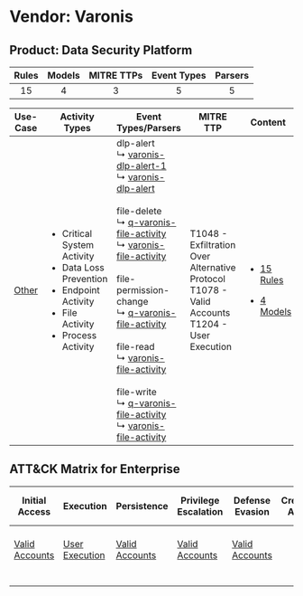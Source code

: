 Vendor: Varonis
===============
Product: Data Security Platform
-------------------------------
| Rules | Models | MITRE TTPs | Event Types | Parsers |
|:-----:|:------:|:----------:|:-----------:|:-------:|
|  15   |   4    |     3      |      5      |    5    |

|                Use-Case                | Activity Types                                                                                                                                   | Event Types/Parsers                                                                                                                                                                                                                                                                                                                                                                                                                                                                                                                                                                                                                                                                                                                                    | MITRE TTP                                                                                              | Content                                                                                                          |
|:--------------------------------------:| ------------------------------------------------------------------------------------------------------------------------------------------------ | ------------------------------------------------------------------------------------------------------------------------------------------------------------------------------------------------------------------------------------------------------------------------------------------------------------------------------------------------------------------------------------------------------------------------------------------------------------------------------------------------------------------------------------------------------------------------------------------------------------------------------------------------------------------------------------------------------------------------------------------------------ | ------------------------------------------------------------------------------------------------------ | ---------------------------------------------------------------------------------------------------------------- |
| [Other](../../../UseCases/uc_other.md) | <ul><li>Critical System Activity</li><li>Data Loss Prevention</li><li>Endpoint Activity</li><li>File Activity</li><li>Process Activity</li></ul> |  dlp-alert<br> ↳ [varonis-dlp-alert-1](Parsers/parserContent_varonis-dlp-alert-1.md)<br> ↳ [varonis-dlp-alert](Parsers/parserContent_varonis-dlp-alert.md)<br><br> file-delete<br> ↳ [q-varonis-file-activity](Parsers/parserContent_q-varonis-file-activity.md)<br> ↳ [varonis-file-activity](Parsers/parserContent_varonis-file-activity.md)<br><br> file-permission-change<br> ↳ [q-varonis-file-activity](Parsers/parserContent_q-varonis-file-activity.md)<br><br> file-read<br> ↳ [varonis-file-activity](Parsers/parserContent_varonis-file-activity.md)<br><br> file-write<br> ↳ [q-varonis-file-activity](Parsers/parserContent_q-varonis-file-activity.md)<br> ↳ [varonis-file-activity](Parsers/parserContent_varonis-file-activity.md)<br> | T1048 - Exfiltration Over Alternative Protocol<br>T1078 - Valid Accounts<br>T1204 - User Execution<br> | [<ul><li>15 Rules</li></ul><ul><li>4 Models</li></ul>](Rules_Models/r_m_varonis_data_security_platform_Other.md) |

ATT&CK Matrix for Enterprise
----------------------------
| Initial Access                                                      | Execution                                                           | Persistence                                                         | Privilege Escalation                                                | Defense Evasion                                                     | Credential Access | Discovery | Lateral Movement | Collection | Command and Control | Exfiltration                                                                                | Impact |
| ------------------------------------------------------------------- | ------------------------------------------------------------------- | ------------------------------------------------------------------- | ------------------------------------------------------------------- | ------------------------------------------------------------------- | ----------------- | --------- | ---------------- | ---------- | ------------------- | ------------------------------------------------------------------------------------------- | ------ |
| [Valid Accounts](https://attack.mitre.org/techniques/T1078)<br><br> | [User Execution](https://attack.mitre.org/techniques/T1204)<br><br> | [Valid Accounts](https://attack.mitre.org/techniques/T1078)<br><br> | [Valid Accounts](https://attack.mitre.org/techniques/T1078)<br><br> | [Valid Accounts](https://attack.mitre.org/techniques/T1078)<br><br> |                   |           |                  |            |                     | [Exfiltration Over Alternative Protocol](https://attack.mitre.org/techniques/T1048)<br><br> |        |
